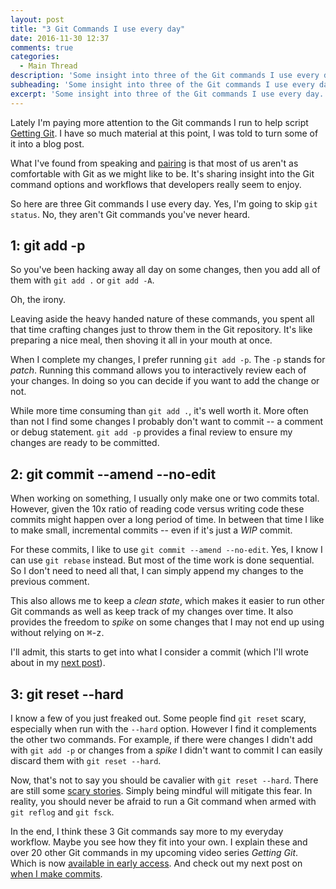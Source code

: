 ```yaml
---
layout: post
title: "3 Git Commands I use every day"
date: 2016-11-30 12:37
comments: true
categories:
  - Main Thread
description: 'Some insight into three of the Git commands I use every day.'
subheading: 'Some insight into three of the Git commands I use every day.'
excerpt: 'Some insight into three of the Git commands I use every day.'
---
```

Lately I'm paying more attention to the Git commands I run to help script [Getting Git](https://gettinggit.com). I have so much material at this point, I was told to turn some of it into a blog post.

What I've found from speaking and [pairing](https://jason.pureconcepts.net/2016/04/mentoring-pair-programming-development-coaching/) is that most of us aren't as comfortable with Git as we might like to be. It's sharing insight into the Git command options and workflows that developers really seem to enjoy.

So here are three Git commands I use every day. Yes, I'm going to skip `git status`. No, they aren't Git commands you've never heard.

## 1: git add -p
So you've been hacking away all day on some changes, then you add all of them with `git add .` or `git add -A`.

Oh, the irony.

Leaving aside the heavy handed nature of these commands, you spent all that time crafting changes just to throw them in the Git repository. It's like preparing a nice meal, then shoving it all in your mouth at once.

When I complete my changes, I prefer running `git add -p`. The `-p` stands for *patch*. Running this command allows you to interactively review each of your changes. In doing so you can decide if you want to add the change or not.

While more time consuming than `git add .`, it's well worth it. More often than not I find some changes I probably don't want to commit -- a comment or debug statement. `git add -p` provides a final review to ensure my changes are ready to be committed.

## 2: git commit \-\-amend \-\-no-edit

When working on something, I usually only make one or two commits total. However, given the 10x ratio of reading code versus writing code these commits might happen over a long period of time. In between that time I like to make small, incremental commits -- even if it's just a *WIP* commit.

For these commits, I like to use `git commit --amend --no-edit`. Yes, I know I can use `git rebase` instead. But most of the time work is done sequential. So I don't need to need all that, I can simply append my changes to the previous comment.

This also allows me to keep a *clean state*, which makes it easier to run other Git commands as well as keep track of my changes over time. It also provides the freedom to *spike* on some changes that I may not end up using without relying on <kbd>⌘</kbd>-<kbd>z</kbd>.

I'll admit, this starts to get into what I consider a commit (which I'll wrote about in my [next post](https://jason.pureconcepts.net/2017/01/when-to-make-git-commit/)).

## 3: git reset \-\-hard

I know a few of you just freaked out. Some people find `git reset` scary, especially when run with the `--hard` option. However I find it complements the other two commands. For example, if there were changes I didn't add with `git add -p` or changes from a *spike* I didn't want to commit I can easily discard them with `git reset --hard`.

Now, that's not to say you should be cavalier with `git reset --hard`. There are still some [scary stories](https://www.reddit.com/r/git/comments/5hhmoi/undo_git_reset_hard_on_a_repo_with_no_commits/?). Simply being mindful will mitigate this fear. In reality, you should never be afraid to run a Git command when armed with `git reflog` and `git fsck`.

In the end, I think these 3 Git commands say more to my everyday workflow. Maybe you see how they fit into your own. I explain these and over 20 other Git commands in my upcoming video series *Getting Git*. Which is now [available in early access](https://gettinggit.com/). And check out my next post on [when I make commits](https://jason.pureconcepts.net/2017/01/when-to-make-git-commit/).
